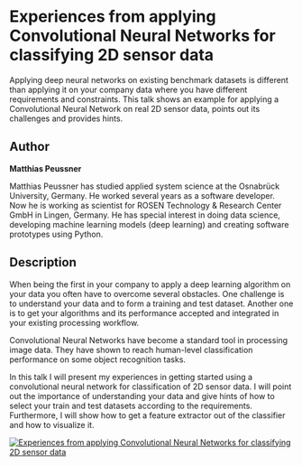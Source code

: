 Experiences from applying Convolutional Neural Networks for classifying 2D sensor data
======================================================================================

Applying deep neural networks on existing benchmark datasets is
different than applying it on your company data where you have different
requirements and constraints. This talk shows an example for applying a
Convolutional Neural Network on real 2D sensor data, points out its
challenges and provides hints.

Author
------

**Matthias Peussner**

Matthias Peussner has studied applied system science at the Osnabrück
University, Germany. He worked several years as a software developer.
Now he is working as scientist for ROSEN Technology & Research Center
GmbH in Lingen, Germany. He has special interest in doing data science,
developing machine learning models (deep learning) and creating software
prototypes using Python.

Description
-----------

When being the first in your company to apply a deep learning algorithm
on your data you often have to overcome several obstacles. One challenge
is to understand your data and to form a training and test dataset.
Another one is to get your algorithms and its performance accepted and
integrated in your existing processing workflow.

Convolutional Neural Networks have become a standard tool in processing
image data. They have shown to reach human-level classification
performance on some object recognition tasks.

In this talk I will present my experiences in getting started using a
convolutional neural network for classification of 2D sensor data. I
will point out the importance of understanding your data and give hints
of how to select your train and test datasets according to the
requirements. Furthermore, I will show how to get a feature extractor
out of the classifier and how to visualize it.

[![Experiences from applying Convolutional Neural Networks for classifying 2D sensor data](https://img.youtube.com/vi/Td1iaz_ZouA/0.jpg)](https://www.youtube.com/watch?v=Td1iaz_ZouA)
